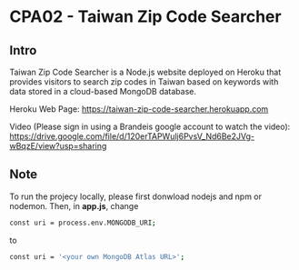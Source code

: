 # CPA02 - Taiwan Zip Code Searcher

## Intro
Taiwan Zip Code Searcher is a Node.js website deployed on Heroku that provides visitors to search zip codes in Taiwan based on keywords with data stored in a cloud-based MongoDB database.

Heroku Web Page: https://taiwan-zip-code-searcher.herokuapp.com

Video (Please sign in using a Brandeis google account to watch the video): https://drive.google.com/file/d/120erTAPWulj6PvsV_Nd6Be2JVg-wBqzE/view?usp=sharing



## Note
To run the projecy locally, please first donwload nodejs and npm or nodemon.
Then, in **app.js**, change

``` bash
const uri = process.env.MONGODB_URI;
```

to

``` bash
const uri = '<your own MongoDB Atlas URL>';
```
